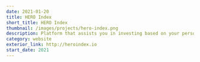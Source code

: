 ```yaml
---
date: 2021-01-20
title: HERO Index
short_title: HERO Index
thumbnail: /images/projects/hero-index.png
description: Platform that assists you in investing based on your personal values.
category: website
exterior_link: http://heroindex.io
start_date: 2021
---
```

